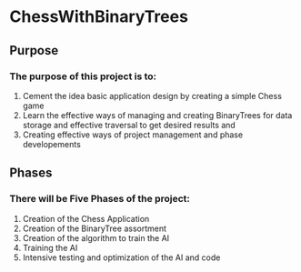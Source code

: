 # ChessWithBinaryTrees

## Purpose
### The purpose of this project is to:
1. Cement the idea basic application design by creating a simple Chess game
1. Learn the effective ways of managing and creating BinaryTrees for data storage and effective traversal
to get desired results and
1. Creating effective ways of project management and phase developements

## Phases
### There will be **Five Phases** of the project:
1. Creation of the Chess Application
1. Creation of the BinaryTree assortment
1. Creation of the algorithm to train the AI
1. Training the AI
1. Intensive testing and optimization of the AI and code 